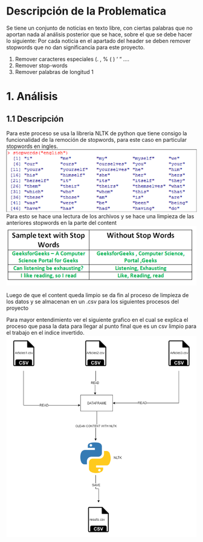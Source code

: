 # Descripción de la Problematica
Se tiene un conjunto de noticias en texto libre, con ciertas palabras que no aportan nada al análisis posterior que se hace, sobre el que se debe hacer lo siguiente:
Por cada noticia en el apartado del header se deben remover stopwords que no dan significancia para este proyecto.
1. Remover caracteres especiales (. , % ( ) ‘ “ ….
2. Remover stop-words
3. Remover palabras de longitud 1

# 1. Análisis
## 1.1 Descripción
Para este proceso se usa la libreria NLTK de python que tiene consigo la funcionalidad de la remoción de stopwords, para este caso en particular
stopwords en ingles.
![](./stopwords.png)
Para esto se hace una lectura de los archivos y se hace una limpieza de las anteriores stopwords en la parte del content
![](./nltk.png)

Luego de que el content queda limpio se da fin al proceso de limpieza de los datos y se almacenan en un .csv para los siguientes procesos del proyecto

Para mayor entendimiento ver el siguiente grafico en el cual se explica el proceso que pasa la data para llegar al punto final que es un csv limpio para el trabajo en el indice invertido.
![](./diagram.png)
